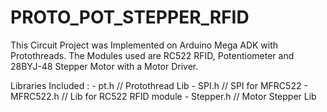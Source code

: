 # PROTO_POT_STEPPER_RFID
This Circuit Project was Implemented on Arduino Mega ADK with Protothreads. The Modules used are RC522 RFID, Potentiometer and 28BYJ-48 Stepper Motor with a Motor Driver.

Libraries Included : 
                     - pt.h  // Protothread Lib
                     - SPI.h // SPI for MFRC522
                     - MFRC522.h // Lib for RC522 RFID module
                     - Stepper.h // Motor Stepper Lib
                    
